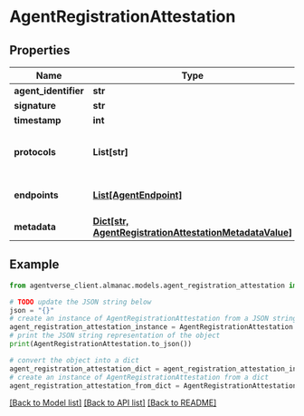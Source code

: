# AgentRegistrationAttestation


## Properties

Name | Type | Description | Notes
------------ | ------------- | ------------- | -------------
**agent_identifier** | **str** |  | 
**signature** | **str** |  | [optional] 
**timestamp** | **int** |  | [optional] 
**protocols** | **List[str]** | List of supported protocol identifiers | 
**endpoints** | [**List[AgentEndpoint]**](AgentEndpoint.md) | Declared service endpoints | 
**metadata** | [**Dict[str, AgentRegistrationAttestationMetadataValue]**](AgentRegistrationAttestationMetadataValue.md) |  | [optional] 

## Example

```python
from agentverse_client.almanac.models.agent_registration_attestation import AgentRegistrationAttestation

# TODO update the JSON string below
json = "{}"
# create an instance of AgentRegistrationAttestation from a JSON string
agent_registration_attestation_instance = AgentRegistrationAttestation.from_json(json)
# print the JSON string representation of the object
print(AgentRegistrationAttestation.to_json())

# convert the object into a dict
agent_registration_attestation_dict = agent_registration_attestation_instance.to_dict()
# create an instance of AgentRegistrationAttestation from a dict
agent_registration_attestation_from_dict = AgentRegistrationAttestation.from_dict(agent_registration_attestation_dict)
```
[[Back to Model list]](../README.md#documentation-for-models) [[Back to API list]](../README.md#documentation-for-api-endpoints) [[Back to README]](../README.md)


